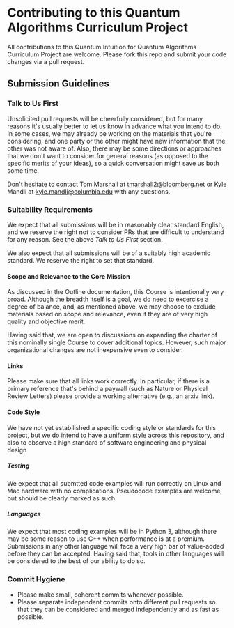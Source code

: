 # Contributing to this Quantum Algorithms Curriculum Project

All contributions to this Quantum Intuition for Quantum Algorithms Curriculum Project are welcome.  Please fork this repo and submit your code changes via a pull request.

## Submission Guidelines

### Talk to Us First

Unsolicited pull requests will be cheerfully considered, but for many reasons it's usually better to let us know in advance what you intend to do.  In some cases, we may already be working on the materials that you're considering, and one party or the other might have new information that the other was not aware of.  Also, there may be some directions or approaches that we don't want to consider for general reasons (as opposed to the specific merits of your ideas), so a quick conversation might save us both some time.

Don't hesitate to contact Tom Marshall at <tmarshall2@bloomberg.net> or Kyle Mandli at <kyle.mandli@columbia.edu> with any questions.

### Suitability Requirements

We expect that all submissions will be in reasonably clear standard English, and we reserve the right not to consider PRs that are difficult to understand for any reason.  See the above *Talk to Us First* section.

We also expect that all submissions will be of a suitably high academic standard.  We reserve the right to set that standard.

#### Scope and Relevance to the Core Mission

As discussed in the Outline documentation, this Course is intentionally very broad.  Although the breadth itself is a goal, we do need to excercise a degree of balance, and, as mentioned above, we may choose to exclude materials based on scope and relevance, even if they are of very high quality and objective merit.

Having said that, we are open to discussions on expanding the charter of this nominally single Course to cover additional topics.  However, such major organizational changes are not inexpensive even to consider.

#### Links

Please make sure that all links work correctly.  In particular, if there is a primary reference that's behind a paywall (such as Nature or Physical Review Letters) please provide a working alternative (e.g., an arxiv link).

#### Code Style

We have not yet estabilished a specific coding style or standards for this project, but we do intend to have a uniform style across this repository, and also to observe a high standard of software engineering and physical design

##### Testing

We expect that all submtted code examples will run correctly on Linux and Mac hardware with no complications.  Pseudocode examples are welcome, but should be clearly marked as such.


##### Languages

We expect that most coding examples will be in Python 3, although there may be some reason to use C++ when performance is at a premium.  Submissions in any other language will face a
very high bar of value-added before they can be accepted.  Having said that,
tools in other languages will be considered to the best of our ability to do
so. 

### Commit Hygiene

* Please make small, coherent commits whenever possible.
* Please separate independent commits onto different pull requests so that they
  can be considered and merged independently and as fast as possible.

